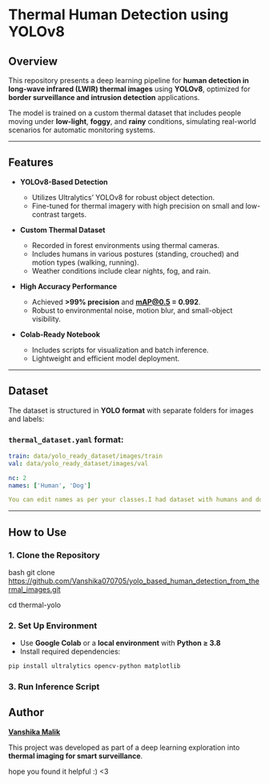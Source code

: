 # Thermal Human Detection using YOLOv8

## Overview

This repository presents a deep learning pipeline for **human detection in long-wave infrared (LWIR) thermal images** using **YOLOv8**, optimized for **border surveillance and intrusion detection** applications.

The model is trained on a custom thermal dataset that includes people moving under **low-light**, **foggy**, and **rainy** conditions, simulating real-world scenarios for automatic monitoring systems.

---

## Features

* **YOLOv8-Based Detection**  
  - Utilizes Ultralytics’ YOLOv8 for robust object detection.  
  - Fine-tuned for thermal imagery with high precision on small and low-contrast targets.

* **Custom Thermal Dataset**  
  - Recorded in forest environments using thermal cameras.  
  - Includes humans in various postures (standing, crouched) and motion types (walking, running).  
  - Weather conditions include clear nights, fog, and rain.

* **High Accuracy Performance**  
  - Achieved **>99% precision** and **mAP@0.5 = 0.992**.  
  - Robust to environmental noise, motion blur, and small-object visibility.

* **Colab-Ready Notebook**  
  - Includes scripts for visualization and batch inference.  
  - Lightweight and efficient model deployment.

---

## Dataset

The dataset is structured in **YOLO format** with separate folders for images and labels:


### `thermal_dataset.yaml` format:
```yaml
train: data/yolo_ready_dataset/images/train
val: data/yolo_ready_dataset/images/val

nc: 2
names: ['Human', 'Dog']

You can edit names as per your classes.I had dataset with humans and dogs so labelled accordingly
```
---

## How to Use

### 1. Clone the Repository

bash
git clone https://github.com/Vanshika070705/yolo_based_human_detection_from_thermal_images.git

cd thermal-yolo


### 2. Set Up Environment

* Use **Google Colab** or a **local environment** with **Python ≥ 3.8**  
* Install required dependencies:

```bash
pip install ultralytics opencv-python matplotlib
```

### 3. Run Inference Script

## Author

**[Vanshika Malik](https://github.com/Vanshika070705)**

This project was developed as part of a deep learning exploration into **thermal imaging for smart surveillance**.

hope you found it helpful :) <3



